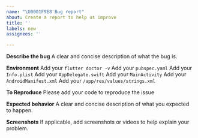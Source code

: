 ```yaml
---
name: "\U0001F9E8 Bug report"
about: Create a report to help us improve
title: ''
labels: new
assignees: ''

---
```


**Describe the bug**
A clear and concise description of what the bug is.

**Environment**
Add your `flutter doctor -v`
Add your `pubspec.yaml`
Add your `Info.plist`
Add your `AppDelegate.swift`
Add your `MainActivity`
Add your `AndroidManifest.xml`
Add your `/app/res/values/strings.xml`

**To Reproduce**
Please add your code to reproduce the issue

**Expected behavior**
A clear and concise description of what you expected to happen.

**Screenshots**
If applicable, add screenshots or videos to help explain your problem.
